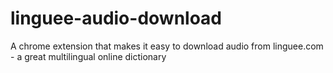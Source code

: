 # linguee-audio-download
A chrome extension that makes it easy to download audio from linguee.com - a great multilingual online dictionary

